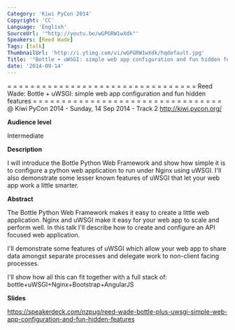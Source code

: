 ```yaml
---
Category: 'Kiwi PyCon 2014'
Copyright: 'CC'
Language: 'English'
SourceUrl: '"http://youtu.be/wGPGRW1wXdk"'
Speakers: [Reed Wade]
Tags: [talk]
ThumbnailUrl: 'http://i.ytimg.com/vi/wGPGRW1wXdk/hqdefault.jpg'
Title: '"Bottle + uWSGI: simple web app configuration and fun hidden features"'
date: '2014-09-14'
---
```

= = = = = = = = = = = = = = = = = = = = = = = = = = = = = = = = = 
Reed Wade:
Bottle + uWSGI: simple web app configuration and fun hidden features
= = = = = = = = = = = = = = = = = = = = = = = = = = = = = = = = = 
@ Kiwi PyCon 2014 - Sunday, 14 Sep 2014 - Track 2
http://kiwi.pycon.org/

**Audience level**

Intermediate

**Description**

I will introduce the Bottle Python Web Framework and show how simple it is to configure a python web application to run under Nginx using uWSGI. I'll also demonstrate some lesser known features of uWSGI that let your web app work a little smarter.

**Abstract**

The Bottle Python Web Framework makes it easy to create a little web application. Nginx and uWSGI make it easy for your web app to scale and perform well. In this talk I'll describe how to create and configure an API focused web application.

I'll demonstrate some features of uWSGI which allow your web app to share data amongst separate processes and delegate work to non-client facing processes.

I'll show how all this can fit together with a full stack of: bottle+uWSGI+Nginx+Bootstrap+AngularJS

**Slides**

https://speakerdeck.com/nzpug/reed-wade-bottle-plus-uwsgi-simple-web-app-configuration-and-fun-hidden-features